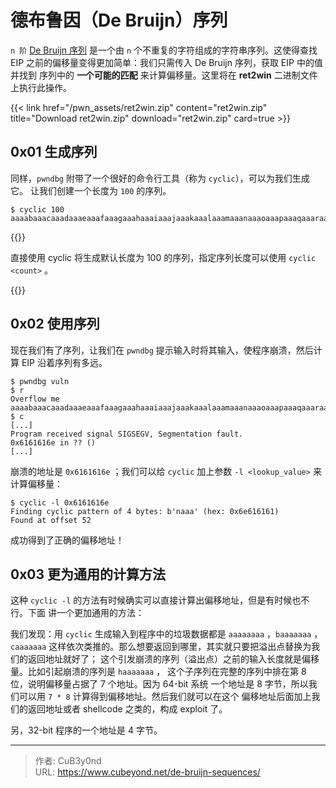 # 德布鲁因（De Bruijn）序列


`n 阶` [De Bruijn 序列](https://en.wikipedia.org/wiki/De_Bruijn_sequence) 是一个由 `n` 个不重复的字符组成的字符串序列。这使得查找 EIP
之前的偏移量变得更加简单：我们只需传入 De Bruijn 序列，获取 EIP 中的值并找到
序列中的 **一个可能的匹配** 来计算偏移量。这里将在 **ret2win** 二进制文件上执行此操作。

<!--more-->

{{< link href="/pwn_assets/ret2win.zip" content="ret2win.zip" title="Download ret2win.zip" download="ret2win.zip" card=true >}}

## 0x01 生成序列

同样，`pwndbg` 附带了一个很好的命令行工具（称为 `cyclic`），可以为我们生成它。
让我们创建一个长度为 `100` 的序列。

```
$ cyclic 100
aaaabaaacaaadaaaeaaafaaagaaahaaaiaaajaaakaaalaaamaaanaaaoaaapaaaqaaaraaasaaataaauaaavaaawaaaxaaayaaa
```

{{<admonition type="tip">}}

直接使用 cyclic 将生成默认长度为 100 的序列，指定序列长度可以使用 `cyclic <count>` 。

{{</admonition>}}

## 0x02 使用序列

现在我们有了序列，让我们在 `pwndbg` 提示输入时将其输入，使程序崩溃，然后计算
EIP 沿着序列有多远。

```
$ pwndbg vuln
$ r
Overflow me
aaaabaaacaaadaaaeaaafaaagaaahaaaiaaajaaakaaalaaamaaanaaaoaaapaaaqaaaraaasaaataaauaaavaaawaaaxaaayaaa
$ c
[...]
Program received signal SIGSEGV, Segmentation fault.
0x6161616e in ?? ()
[...]
```

崩溃的地址是 `0x6161616e` ；我们可以给 `cyclic` 加上参数 `-l <lookup_value>` 来计算偏移量：

```
$ cyclic -l 0x6161616e
Finding cyclic pattern of 4 bytes: b'naaa' (hex: 0x6e616161)
Found at offset 52
```

成功得到了正确的偏移地址！

## 0x03 更为通用的计算方法

这种 `cyclic -l` 的方法有时候确实可以直接计算出偏移地址，但是有时候也不行。下面
讲一个更加通用的方法：

我们发现：用 `cyclic` 生成输入到程序中的垃圾数据都是 `aaaaaaaa` ，`baaaaaaa` ，`caaaaaaa`
这样依次类推的。那么想要返回到哪里，其实就只要把溢出点替换为我们的返回地址就好了；
这个引发崩溃的序列（溢出点）之前的输入长度就是偏移量。比如引起崩溃的序列是 `haaaaaaa` ，
这个子序列在完整的序列中排在第 8 位，说明偏移量占据了 7 个地址。因为 64-bit 系统
一个地址是 8 字节，所以我们可以用 `7 * 8` 计算得到偏移地址。然后我们就可以在这个
偏移地址后面加上我们的返回地址或者 shellcode 之类的，构成 exploit 了。

另，32-bit 程序的一个地址是 4 字节。


---

> 作者: CuB3y0nd  
> URL: https://www.cubeyond.net/de-bruijn-sequences/  

